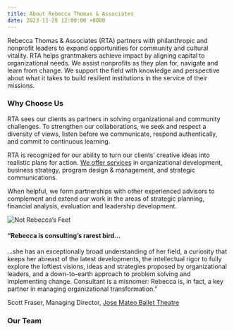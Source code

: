 ```yaml
---
title: About Rebecca Thomas & Associates
date: 2023-11-28 12:00:00 +0000
---
```

Rebecca Thomas & Associates (RTA) partners with philanthropic and nonprofit leaders to expand opportunities for community and cultural vitality. RTA helps grantmakers achieve impact by aligning capital to organizational needs. We assist nonprofits as they plan for, navigate and learn from change. We support the field with knowledge and perspective about what it takes to build resilient institutions in the service of their missions.

### Why Choose Us
<div class="row">
    <div class="col-md-8 col-sm-8">
        <p>RTA sees our clients as partners in solving organizational and community challenges. To strengthen our collaborations, we seek and respect a diversity of views, listen before we communicate, respond authentically, and commit to continuous learning.</p>
        <p>RTA is recognized for our ability to turn our clients&rsquo; creative ideas into realistic plans for action. <a href="/services">We offer services</a> in organizational development, business strategy, program design & management, and strategic communications.</p>
        <p>When helpful, we form partnerships with other experienced advisors to complement and extend our work in the areas of strategic planning, financial analysis, evaluation and leadership development.</p>
    </div>
    <div class="col-md-4 col-sm-4"><img src="/images/beka-feet.jpg" alt="Not Rebecca&rsquo;s Feet"</img></div>
</div>

<div class="jumbotron my-5 py-5 text-center">
    <h4>&ldquo;Rebecca is consulting&rsquo;s rarest bird&hellip;</h4>
    <p class="lead">&hellip;she has an exceptionally broad understanding of her field, a curiosity that keeps her abreast of the latest developments, the intellectual rigor to fully explore the loftiest visions, ideas and strategies proposed by organizational leaders, and a down-to-earth approach to problem solving and implementing change. Consultant is a misnomer: Rebecca is, in fact, a key partner in managing organizational transformation.&rdquo;</p>
    <footer class="blockquote-footer">Scott Fraser, Managing Director, <a href="http://www.ballettheatre.org">Jose Mateo Ballet Theatre</a></footer>
</div>

### Our Team